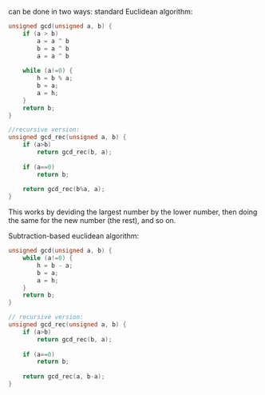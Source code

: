 can be done in two ways:
standard Euclidean algorithm:
```c++
unsigned gcd(unsigned a, b) {
	if (a > b)
		a = a ^ b
		b = a ^ b
		a = a ^ b
	
	while (a!=0) {
		h = b % a;
		b = a;
		a = h;
	}
	return b;
}

//recursive version:
unsigned gcd_rec(unsigned a, b) {  
	if (a>b) 
		return gcd_rec(b, a);  
		
	if (a==0) 
		return b;  
		
	return gcd_rec(b%a, a);  
}
```

This works by deviding the largest number by the lower number, then doing the same for the new number (the rest), and so on.


Subtraction-based euclidean algorithm:
```c++
unsigned gcd(unsigned a, b) {
	while (a!=0) {
		h = b - a;
		b = a;
		a = h;
	}
	return b;
}

// recursive version:
unsigned gcd_rec(unsigned a, b) {  
	if (a>b) 
		return gcd_rec(b, a);  
		
	if (a==0) 
		return b;  
		
	return gcd_rec(a, b-a);  
}
```